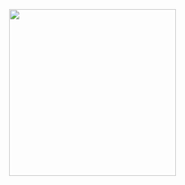 <div id="header" align="center">
  <img src="Hello_Animation_GiF.gif" width="300" height="auto"/>
</div>
